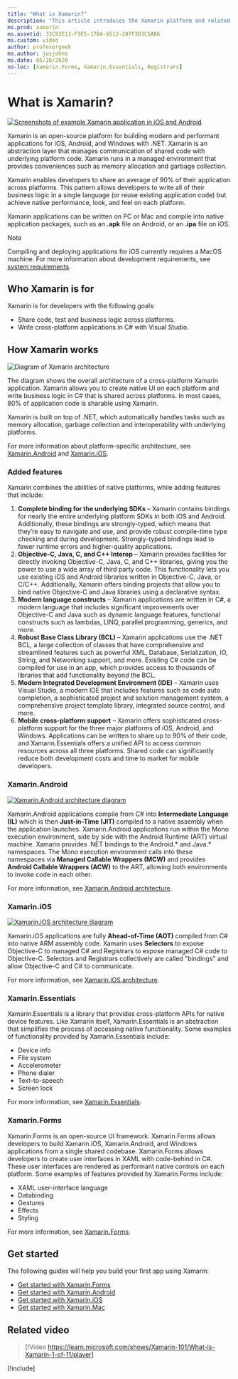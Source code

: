 ```yaml
---
title: "What is Xamarin?"
description: "This article introduces the Xamarin platform and related libraries."
ms.prod: xamarin
ms.assetid: 33C83E13-F3E5-17B4-6512-207F3D3C5AB6
ms.custom: video
author: profexorgeek
ms.author: jusjohns
ms.date: 05/28/2020
no-loc: [Xamarin.Forms, Xamarin.Essentials, Registrars]
---
```


# What is Xamarin?

[![Screenshots of example Xamarin application in iOS and Android](what-is-xamarin-images/xamarin-app-cropped.png)](what-is-xamarin-images/xamarin-app.png#lightbox)

Xamarin is an open-source platform for building modern and performant applications for iOS, Android, and Windows with .NET. Xamarin is an abstraction layer that manages communication of shared code with underlying platform code. Xamarin runs in a managed environment that provides conveniences such as memory allocation and garbage collection.

Xamarin enables developers to share an average of 90% of their application across platforms. This pattern allows developers to write all of their business logic in a single language (or reuse existing application code) but achieve native performance, look, and feel on each platform.

Xamarin applications can be written on PC or Mac and compile into native application packages, such as an **.apk** file on Android, or an **.ipa** file on iOS.

> [!NOTE]
> Compiling and deploying applications for iOS currently requires a MacOS machine. For more information about development requirements, see [system requirements](~/cross-platform/get-started/requirements.md#macos-requirements).

## Who Xamarin is for

Xamarin is for developers with the following goals:

- Share code, test and business logic across platforms.
- Write cross-platform applications in C# with Visual Studio.

## How Xamarin works

![Diagram of Xamarin architecture](what-is-xamarin-images/xamarin-architecture.png)

The diagram shows the overall architecture of a cross-platform Xamarin application. Xamarin allows you to create native UI on each platform and write business logic in C# that is shared across platforms. In most cases, 80% of application code is sharable using Xamarin.

Xamarin is built on top of .NET, which automatically handles tasks such as memory allocation, garbage collection and interoperability with underlying platforms.

For more information about platform-specific architecture, see [Xamarin.Android](#xamarinandroid) and [Xamarin.iOS](#xamarinios).

### Added features

Xamarin combines the abilities of native platforms, while adding features that include:

1. **Complete binding for the underlying SDKs** – Xamarin contains bindings for nearly the entire underlying platform SDKs in both iOS and Android. Additionally, these bindings are strongly-typed, which means that they’re easy to navigate and use, and provide robust compile-time type checking and during development. Strongly-typed bindings lead to fewer runtime errors and higher-quality applications.
1. **Objective-C, Java, C, and C++ Interop** – Xamarin provides facilities for directly invoking Objective-C, Java, C, and C++ libraries, giving you the power to use a wide array of third party code. This functionality lets you use existing iOS and Android libraries written in Objective-C, Java, or C/C++. Additionally, Xamarin offers binding projects that allow you to bind native Objective-C and Java libraries using a declarative syntax.
1. **Modern language constructs** – Xamarin applications are written in C#, a modern language that includes significant improvements over Objective-C and Java such as dynamic language features, functional constructs such as lambdas, LINQ, parallel programming, generics, and more.
1. **Robust Base Class Library (BCL)** – Xamarin applications use the .NET BCL, a large collection of classes that have comprehensive and streamlined features such as powerful XML, Database, Serialization, IO, String, and Networking support, and more. Existing C# code can be compiled for use in an app, which provides access to thousands of libraries that add functionality beyond the BCL.
1. **Modern Integrated Development Environment (IDE)** – Xamarin uses Visual Studio, a modern IDE that includes features such as code auto completion, a sophisticated project and solution management system, a comprehensive project template library, integrated source control, and more.
1. **Mobile cross-platform support** – Xamarin offers sophisticated cross-platform support for the three major platforms of iOS, Android, and Windows. Applications can be written to share up to 90% of their code, and Xamarin.Essentials offers a unified API to access common resources across all three platforms. Shared code can significantly reduce both development costs and time to market for mobile developers.

### Xamarin.Android

[![Xamarin.Android architecture diagram](what-is-xamarin-images/android-architecture-cropped.png)](what-is-xamarin-images/android-architecture.png#lightbox)

Xamarin.Android applications compile from C# into **Intermediate Language (IL)** which is then **Just-in-Time (JIT)** compiled to a native assembly when the application launches. Xamarin.Android applications run within the Mono execution environment, side by side with the Android Runtime (ART) virtual machine. Xamarin provides .NET bindings to the Android.* and Java.* namespaces. The Mono execution environment calls into these namespaces via **Managed Callable Wrappers (MCW)** and provides **Android Callable Wrappers (ACW)** to the ART, allowing both environments to invoke code in each other.

For more information, see [Xamarin.Android architecture](~/android/internals/architecture.md).

### Xamarin.iOS

[![Xamarin.iOS architecture diagram](what-is-xamarin-images/ios-architecture-cropped.png)](what-is-xamarin-images/ios-architecture.png#lightbox)

Xamarin.iOS applications are fully **Ahead-of-Time (AOT)** compiled from C# into native ARM assembly code. Xamarin uses **Selectors** to expose Objective-C to managed C# and Registrars to expose managed C# code to Objective-C. Selectors and Registrars collectively are called "bindings" and allow Objective-C and C# to communicate.

For more information, see [Xamarin.iOS architecture](~/ios/internals/architecture.md).

### Xamarin.Essentials

Xamarin.Essentials is a library that provides cross-platform APIs for native device features. Like Xamarin itself, Xamarin.Essentials is an abstraction that simplifies the process of accessing native functionality. Some examples of functionality provided by Xamarin.Essentials include:

- Device info
- File system
- Accelerometer
- Phone dialer
- Text-to-speech
- Screen lock

For more information, see [Xamarin.Essentials](~/essentials/index.md).

### Xamarin.Forms

Xamarin.Forms is an open-source UI framework. Xamarin.Forms allows developers to build Xamarin.iOS, Xamarin.Android, and Windows applications from a single shared codebase. Xamarin.Forms allows developers to create user interfaces in XAML with code-behind in C#. These user interfaces are rendered as performant native controls on each platform. Some examples of features provided by Xamarin.Forms include:

- XAML user-interface language
- Databinding
- Gestures
- Effects
- Styling

For more information, see [Xamarin.Forms](~/xamarin-forms/index.yml).

## Get started

The following guides will help you build your first app using Xamarin:

- [Get started with Xamarin.Forms](~/xamarin-forms/index.yml)
- [Get started with Xamarin.Android](~/android/index.yml)
- [Get started with Xamarin.iOS](~/ios/index.yml)
- [Get started with Xamarin.Mac](~/mac/index.yml)

## Related video

> [!Video https://learn.microsoft.com/shows/Xamarin-101/What-is-Xamarin-1-of-11/player]

[!include[](~/essentials/includes/xamarin-show-essentials.md)]
